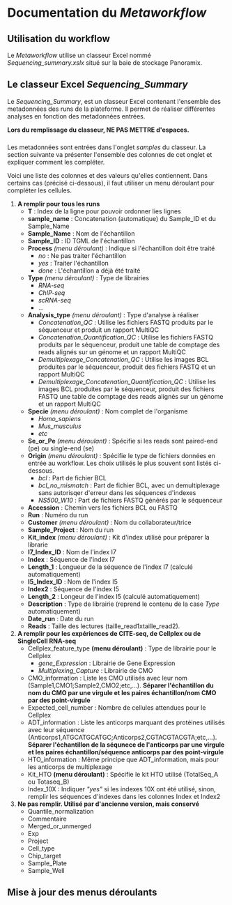 # Documentation du *Metaworkflow*

## Utilisation du workflow 

Le *Metaworkflow* utilise un classeur Excel nommé *Sequencing\_summary.xslx* situé sur la baie de stockage Panoramix.

## Le classeur Excel *Sequencing_Summary*

Le *Sequencing\_Summary*, est un classeur Excel contenant l'ensemble des metadonnées des runs de la plateforme. Il permet de réaliser différentes analyses en fonction des metadonnées entrées. 

**Lors du remplissage du classeur, NE PAS METTRE d'espaces.**

### 

Les metadonnées sont entrées dans l'onglet *samples* du classeur. La section suivante va présenter l'ensemble des colonnes de cet onglet et expliquer comment les compléter. 

Voici une liste des colonnes et des valeurs qu'elles contiennent. Dans certains cas (précisé ci-dessous), il faut utiliser un menu déroulant pour compléter les cellules.

1. **A remplir pour tous les runs**
    * **T** : Index de la ligne pour pouvoir ordonner lies lignes
    * **sample\_name** : Concatenation (automatique) du Sample\_ID et du Sample\_Name
    * **Sample\_Name** : Nom de l'échantillon 
    * **Sample\_ID** : ID TGML de l'échantillon
    * **Process** *(menu déroulant)* : Indique si l'échantillon doit être traité
        * *no* : Ne pas traiter l'échantillon
        * *yes* : Traiter l'échantillon
        * *done* : L'échantillon a déjà été traité
    * **Type** *(menu déroulant)* : Type de librairies
        * *RNA-seq*
        * *ChIP-seq*
        * *scRNA-seq*
        * ...
    * **Analysis\_type** *(menu déroulant)* : Type d'analyse à réaliser
        * *Concatenation\_QC* : Utilise les fichiers FASTQ produits par le séquenceur et produit un rapport MultiQC
        * *Concatenation\_Quantification\_QC* : Utilise les fichiers FASTQ produits par le séquenceur, produit une table de comptage des reads alignés sur un génome et un rapport MultiQC
        * *Demultiplexage\_Concatenation\_QC* : Utilise les images BCL produites par le séquenceur, produit des fichiers FASTQ et un rapport MultiQC
        * *Demultiplexage\_Concatenation\_Quantification\_QC* : Utilise les images BCL produites par le séquenceur, produit des fichiers FASTQ une table de comptage des reads alignés sur un génome et un rapport MultiQC
    * **Specie** *(menu déroulant)* : Nom complet de l'organisme
        * *Homo\_sapiens*
        * *Mus\_musculus*
        * *etc*
    * **Se\_or\_Pe** *(menu déroulant)* : Spécifie si les reads sont paired-end (pe) ou single-end (se)
    * **Origin** *(menu déroulant)* : Spécifie le type de fichiers données en entrée au workflow. Les choix utilisés le plus souvent sont listés ci-dessous. 
        * *bcl* : Part de fichier BCL
        * *bcl\_no\_mismatch* : Part de fichier BCL, avec un demultiplexage sans autorisqer d'erreur dans les séquences d'indexes
        * *NS500\_W10* : Part de fichiers FASTQ générés par le séquenceur
    * **Accession** : Chemin vers les fichiers BCL ou FASTQ
    * **Run** : Numéro du run
    * **Customer** *(menu déroulant)* : Nom du collaborateur/trice
    * **Sample\_Project** : Nom du run 
    * **Kit\_index** *(menu déroulant)* : Kit d'index utilisé pour préparer la librarie
    * **I7\_Index\_ID** : Nom de l'index I7
    * **Index** : Séquence de l'index I7
    * **Length\_1** : Longueur de la séquence de l'index I7 (calculé automatiquement)
    * **I5\_Index\_ID** : Nom de l'index I5
    * **Index2** : Séquence de l'index I5
    * **Length\_2** : Longeur de l'index I5 (calculé automatiquement)
    * **Description** : Type de librairie (reprend le contenu de la case *Type* automatiquement)
    * **Date\_run** : Date du run
    * **Reads** : Taille des lectures (taille\_read1xtaille\_read2).
2. **A remplir pour les expériences de CITE-seq, de Cellplex ou de SingleCell RNA-seq**
    * Cellplex\_feature\_type **(menu déroulant)** : Type de librairie pour le Cellplex
        * *gene\_Expression* : Librairie de Gene Expression 
        * *Multiplexing\_Capture* : Librairie de CMO
    * CMO\_information : Liste les CMO utilisés avec leur nom (Sample1,CMO1;Sample2,CMO2;etc,...). **Séparer l'échantillon du nom du CMO par une virgule et les paires échantillon/nom CMO par des point-virgule**
    * Expected\_cell\_number : Nombre de cellules attendues pour le Cellplex
    * ADT\_information : Liste les anticorps marquant des protéines utilisés avec leur séquence (Anticorps1,ATGCATGCATGC;Anticorps2,CGTACGTACGTA;etc,...). **Séparer l'échantillon de la séqunece de l'anticorps par une virgule et les paires échantillon/séquence anticorps par des point-virgule**
    * HTO\_information : Même principe que ADT\_information, mais pour les anticorps de multiplexage
    * Kit\_HTO **(menu déroulant)** : Spécifie le kit HTO utilisé (TotalSeq\_A ou Totaseq\_B)
    * Index\_10X : Indiquer *"yes"* si les indexes 10X ont été utilisé, sinon, remplir les séquences d'indexes dans les colonnes Index et Index2
3. **Ne pas remplir. Utilisé par d'ancienne version, mais conservé**
    * Quantile\_normalization
    * Commentaire
    * Merged\_or\_unmerged
    * Exp
    * Project
    * Cell\_type
    * Chip\_target
    * Sample\_Plate
    * Sample\_Well 

## Mise à jour des menus déroulants
